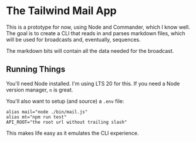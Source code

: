 # The Tailwind Mail App

This is a prototype for now, using Node and Commander, which I know well. The goal is to create a CLI that reads in and parses markdown files, which will be used for broadcasts and, eventually, sequences.

The markdown bits will contain all the data needed for the broadcast.

## Running Things

You'll need Node installed. I'm using LTS 20 for this. If you need a Node version manager, `n` is great.

You'll also want to setup (and source) a `.env` file:

```
alias mail="node ./bin/mail.js"
alias mt="npm run test"
API_ROOT="the root url without trailing slash"
```

This makes life easy as it emulates the CLI experience.
